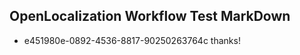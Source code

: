 ## OpenLocalization Workflow Test MarkDown
* e451980e-0892-4536-8817-90250263764c 
thanks!<!--HONumber=Mar16_HO2-->
